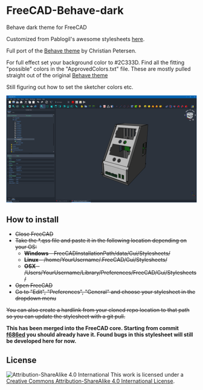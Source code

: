 # FreeCAD-Behave-dark
Behave dark theme for FreeCAD

Customized from Pablogil's awesome stylesheets [here](https://github.com/pgilfernandez/FreeCAD_stylesheets).

Full port of the [Behave theme](https://github.com/fnky/behave-theme) by Christian Petersen. 

For full effect set your background color to #2C333D. Find all the fitting "possible" colors in the "ApprovedColors.txt" file. These are mostly pulled straight out of the original [Behave theme](https://github.com/fnky/behave-theme)

Still figuring out how to set the sketcher colors etc. 

![Screenshot](https://raw.githubusercontent.com/Chrismettal/FreeCAD-Behave-dark/master/Screenshot.png)



How to install
------
- ~~Close FreeCAD~~
- ~~Take the *.qss file and paste it in the following location depending on your OS:~~
    - ~~__Windows__ - FreeCADInstallationPath/data/Gui/Stylesheets/~~
    - ~~__Linux__ - /home/YourUsername/.FreeCAD/Gui/Stylesheets/~~
    - ~~__OSX__ - /Users/YourUsername/Library/Preferences/FreeCAD/Gui/Stylesheets/~~
- ~~Open FreeCAD~~
- ~~Go to "Edit", "Preferences", "General" and choose your stylesheet in the dropdown menu~~

~~You can also create a hardlink from your cloned repo location to that path so you can update the stylesheet with a git pull.~~

__This has been merged into the FreeCAD core. Starting from commit [f686ed](https://github.com/FreeCAD/FreeCAD/commit/f686ed16e58f669026462445691badc59f5ca23b) you should already have it. Found bugs in this stylesheet will still be developed here for now.__

License
------

![Attribution-ShareAlike 4.0 International](http://i.creativecommons.org/l/by-sa/3.0/88x31.png)
This work is licensed under a [Creative Commons Attribution-ShareAlike 4.0 International License](http://creativecommons.org/licenses/by-sa/4.0/).
